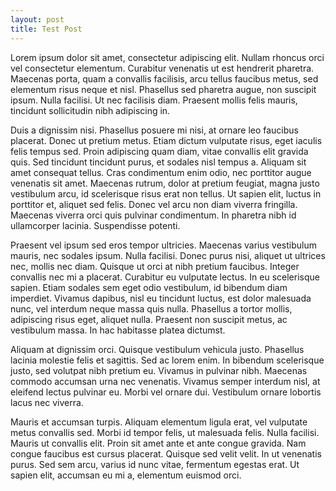 ```yaml
---
layout: post
title: Test Post
---
```


Lorem ipsum dolor sit amet, consectetur adipiscing elit. Nullam rhoncus orci vel consectetur elementum. Curabitur venenatis ut est hendrerit pharetra. Maecenas porta, quam a convallis facilisis, arcu tellus faucibus metus, sed elementum risus neque et nisl. Phasellus sed pharetra augue, non suscipit ipsum. Nulla facilisi. Ut nec facilisis diam. Praesent mollis felis mauris, tincidunt sollicitudin nibh adipiscing in.

Duis a dignissim nisi. Phasellus posuere mi nisi, at ornare leo faucibus placerat. Donec ut pretium metus. Etiam dictum vulputate risus, eget iaculis felis tempus sed. Proin adipiscing quam diam, vitae convallis elit gravida quis. Sed tincidunt tincidunt purus, et sodales nisl tempus a. Aliquam sit amet consequat tellus. Cras condimentum enim odio, nec porttitor augue venenatis sit amet. Maecenas rutrum, dolor at pretium feugiat, magna justo vestibulum arcu, id scelerisque risus erat non tellus. Ut sapien elit, luctus in porttitor et, aliquet sed felis. Donec vel arcu non diam viverra fringilla. Maecenas viverra orci quis pulvinar condimentum. In pharetra nibh id ullamcorper lacinia. Suspendisse potenti.

Praesent vel ipsum sed eros tempor ultricies. Maecenas varius vestibulum mauris, nec sodales ipsum. Nulla facilisi. Donec purus nisi, aliquet ut ultrices nec, mollis nec diam. Quisque ut orci at nibh pretium faucibus. Integer convallis nec mi a placerat. Curabitur eu vulputate lectus. In eu scelerisque sapien. Etiam sodales sem eget odio vestibulum, id bibendum diam imperdiet. Vivamus dapibus, nisl eu tincidunt luctus, est dolor malesuada nunc, vel interdum neque massa quis nulla. Phasellus a tortor mollis, adipiscing risus eget, aliquet nulla. Praesent non suscipit metus, ac vestibulum massa. In hac habitasse platea dictumst.

Aliquam at dignissim orci. Quisque vestibulum vehicula justo. Phasellus lacinia molestie felis et sagittis. Sed ac lorem enim. In bibendum scelerisque justo, sed volutpat nibh pretium eu. Vivamus in pulvinar nibh. Maecenas commodo accumsan urna nec venenatis. Vivamus semper interdum nisl, at eleifend lectus pulvinar eu. Morbi vel ornare dui. Vestibulum ornare lobortis lacus nec viverra.

Mauris et accumsan turpis. Aliquam elementum ligula erat, vel vulputate metus convallis sed. Morbi id tempor felis, ut malesuada felis. Nulla facilisi. Mauris ut convallis elit. Proin sit amet ante et ante congue gravida. Nam congue faucibus est cursus placerat. Quisque sed velit velit. In ut venenatis purus. Sed sem arcu, varius id nunc vitae, fermentum egestas erat. Ut sapien elit, accumsan eu mi a, elementum euismod orci.